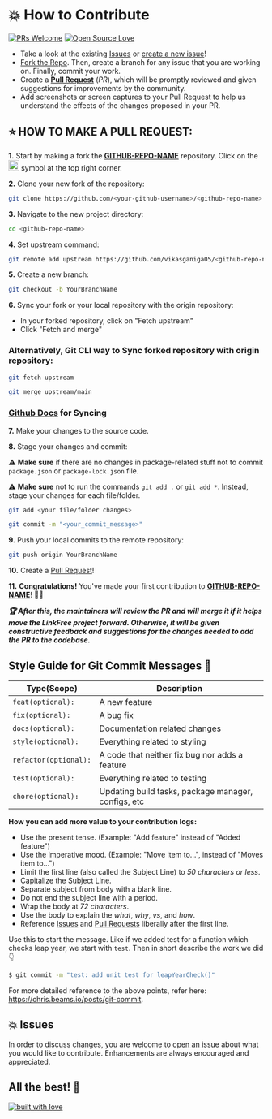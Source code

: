 # 💥 How to Contribute

[![PRs Welcome](https://img.shields.io/badge/PRs-welcome-brightgreen.svg?style=flat-square)][pull-request-list]
[![Open Source Love](https://badges.frapsoft.com/os/v1/open-source.png?v=103)](https://github.com/ellerbrock/open-source-badges/)

- Take a look at the existing [Issues][issue-list] or [create a new issue][new-issue]!
- [Fork the Repo](https://github.com/vikasganiga05/.github/fork). Then, create a branch for any issue that you are working on. Finally, commit your work.
- Create a **[Pull Request](https://github.com/vikasganiga05/.github/compare)** (_PR_), which will be promptly reviewed and given suggestions for improvements by the community.
- Add screenshots or screen captures to your Pull Request to help us understand the effects of the changes proposed in your PR.

## ⭐ HOW TO MAKE A PULL REQUEST:

**1.** Start by making a fork the [**GITHUB-REPO-NAME**][github-repo] repository. Click on the <a href="https://github.com/vikasganiga05/.github/fork"><img src="https://i.imgur.com/G4z1kEe.png" height="21" width="21"></a> symbol at the top right corner.

**2.** Clone your new fork of the repository:

```bash
git clone https://github.com/<your-github-username>/<github-repo-name>
```

**3.** Navigate to the new project directory:

```bash
cd <github-repo-name>
```

**4.** Set upstream command:

```bash
git remote add upstream https://github.com/vikasganiga05/<github-repo-name>.git
```

**5.** Create a new branch:

```bash
git checkout -b YourBranchName
```

**6.** Sync your fork or your local repository with the origin repository:

- In your forked repository, click on "Fetch upstream"
- Click "Fetch and merge"

### Alternatively, Git CLI way to Sync forked repository with origin repository:

```bash
git fetch upstream
```

```bash
git merge upstream/main
```

### [Github Docs](https://docs.github.com/en/github/collaborating-with-pull-requests/addressing-merge-conflicts/resolving-a-merge-conflict-on-github) for Syncing

**7.** Make your changes to the source code.

**8.** Stage your changes and commit:

⚠️ **Make sure** if there are no changes in package-related stuff not to commit `package.json` or `package-lock.json` file.

⚠️ **Make sure** not to run the commands `git add .` or `git add *`. Instead, stage your changes for each file/folder.

```bash
git add <your file/folder changes>
```

```bash
git commit -m "<your_commit_message>"
```

**9.** Push your local commits to the remote repository:

```bash
git push origin YourBranchName
```

**10.** Create a [Pull Request](https://help.github.com/en/github/collaborating-with-issues-and-pull-requests/creating-a-pull-request)!

**11.** **Congratulations!** You've made your first contribution to [**GITHUB-REPO-NAME**][contributors]! 🙌🏼

**_:trophy: After this, the maintainers will review the PR and will merge it if it helps move the LinkFree project forward. Otherwise, it will be given constructive feedback and suggestions for the changes needed to add the PR to the codebase._**

## Style Guide for Git Commit Messages :memo:

| Type(Scope)           | Description                                         |
|-----------------------|-----------------------------------------------------|
| `feat(optional):`     | A new feature                                       |
| `fix(optional):`      | A bug fix                                           |
| `docs(optional):`     | Documentation related changes                       |
| `style(optional):`    | Everything related to styling                       |
| `refactor(optional):` | A code that neither fix bug nor adds a feature      |
| `test(optional):`     | Everything related to testing                       |
| `chore(optional):`    | Updating build tasks, package manager, configs, etc |

**How you can add more value to your contribution logs:**

- Use the present tense. (Example: "Add feature" instead of "Added feature")
- Use the imperative mood. (Example: "Move item to...", instead of "Moves item to...")
- Limit the first line (also called the Subject Line) to _50 characters or less_.
- Capitalize the Subject Line.
- Separate subject from body with a blank line.
- Do not end the subject line with a period.
- Wrap the body at _72 characters_.
- Use the body to explain the _what_, _why_, _vs_, and _how_.
- Reference [Issues][issue-list] and [Pull Requests][pull-request-list] liberally after the first line.

Use this to start the message. Like if we added test for a function which checks leap year, we start with `test`. Then in short describe the work we did :point_down:

```bash
$ git commit -m "test: add unit test for leapYearCheck()"
```

For more detailed reference to the above points, refer here: https://chris.beams.io/posts/git-commit.

## 💥 Issues

In order to discuss changes, you are welcome to [open an issue][new-issue] about what you would like to contribute. Enhancements are always encouraged and appreciated.

## All the best! 🥇

<p align="center">

[![built with love](https://forthebadge.com/images/badges/built-with-love.svg)][github-repo]

</p>


[github-repo]: https://github.com/vikasganiga05/.github
[new-issue]: https://github.com/vikasganiga05/.github/issues/new/choose
[issue-list]: https://github.com/vikasganiga05/.github/issues
[pull-request-list]: https://github.com/vikasganiga05/.github/pulls
[contributors]: https://github.com/vikasganiga05/.github/graphs/contributors

